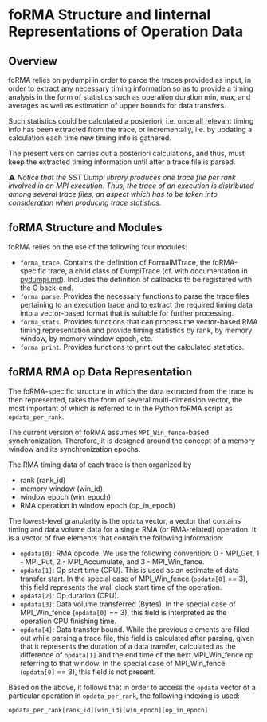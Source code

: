 # foRMA Structure and Iinternal Representations of Operation Data

## Overview

foRMA relies on pydumpi in order to parce the traces provided as input, in order to extract any necessary timing information so as to provide a timing analysis in the form of statistics such as operation duration min, max, and averages as well as estimation of upper bounds for data transfers. 

Such statistics could be calculated a posteriori, i.e. once all relevant timing info has been extracted from the trace, or incrementally, i.e. by updating a calculation each time new timing info is gathered. 

The present version carries out a posteriori calculations, and thus, must keep the extracted timing information until after a trace file is parsed. 

⚠️ _Notice that the SST Dumpi library produces one trace file per rank involved in an MPI execution. Thus, the trace of an execution is distributed among several trace files, an aspect which has to be taken into consideration when producing trace statistics_.

## foRMA Structure and Modules

foRMA relies on the use of the following four modules: 
* `forma_trace`. Contains the definition of FormaIMTrace, the foRMA-specific trace, a child class of DumpiTrace (cf. with documentation in [pydumpi.md](pydumpi.md)). Includes the definition of callbacks to be registered with the C back-end. 
* `forma_parse`. Provides the necessary functions to parse the trace files pertaining to an execution trace and to extract the required timing data into a vector-based format that is suitable for further processing. 
* `forma_stats`. Provides functions that can process the vector-based RMA timing representation and provide timing statistics by rank, by memory window, by memory window epoch, etc. 
* `forma_print`. Provides functions to print out the calculated statistics. 

## foRMA RMA op Data Representation

The foRMA-specific structure in which the data extracted from the trace is then represented, takes the form of several multi-dimension vector, the most important of which is referred to in the Python foRMA script as `opdata_per_rank`. 

The current version of foRMA assumes `MPI_Win_fence`-based synchronization. Therefore, it is designed around the concept of a memory window and its synchronization epochs. 

The RMA timing data of each trace is then organized by 
- rank (rank_id)
- memory window (win_id)
- window epoch (win_epoch)
- RMA operation in window epoch (op_in_epoch)

The lowest-level  granularity is the `opdata` vector, a vector that contains timing and data volume data for a single RMA (or RMA-related) operation. It is a vector of five elements that contain the following information:
- `opdata[0]`: RMA opcode. We use the following 		convention: 0 - MPI_Get, 1 - MPI_Put, 2 - MPI_Accumulate, and 3 - MPI_Win_fence.
- `opdata[1]`: Op start time (CPU). This is used as an estimate of data transfer start. In the special case of MPI_Win_fence (`opdata[0]` == 3), this field represents the wall clock start time of the operation.  
- `opdata[2]`: Op duration (CPU).
- `opdata[3]`: Data volume transferred (Bytes). In the special case of MPI_Win_fence (`opdata[0]` == 3), this field is interpreted as the operation CPU finishing time. 
- `opdata[4]`: Data transfer bound. While the previous elements are filled out while parsing a trace file, this field is calculated after parsing, given that it represents the duration of a data transfer, calculated  as the difference of `opdata[1]` and the end time of the next MPI_Win_fence op referring to that window.  In the special case of MPI_Win_fence (`opdata[0]` == 3), this field is not present.

Based on the above, it follows that in order to access the `opdata` vector of a particular operation in  `opdata_per_rank`, the following indexing is used: 
```
opdata_per_rank[rank_id][win_id][win_epoch][op_in_epoch]
```
